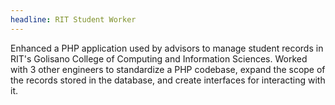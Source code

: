 ```yaml
---
headline: RIT Student Worker
---
```

Enhanced a PHP application used by advisors to manage student records in RIT's Golisano College of Computing and Information Sciences. Worked with 3 other engineers to standardize a PHP codebase, expand the scope of the records stored in the database, and create interfaces for interacting with it.